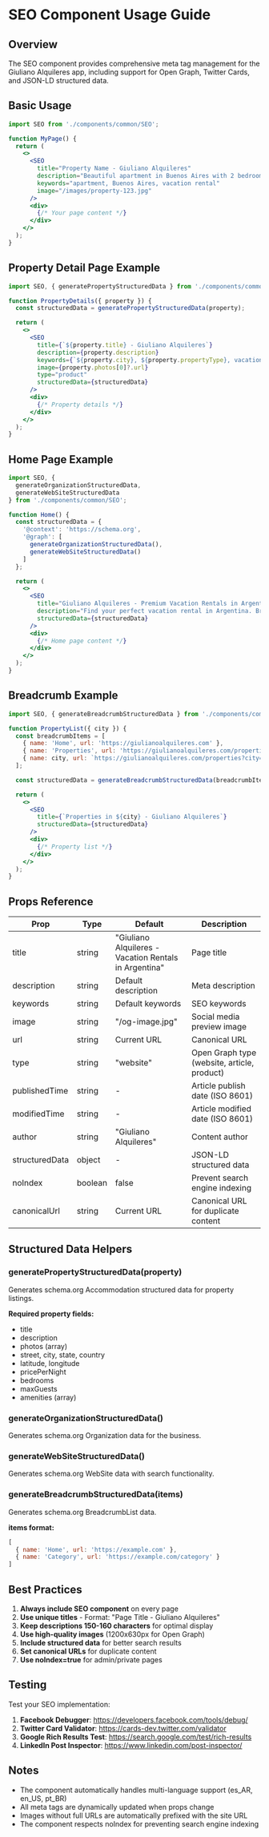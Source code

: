 # SEO Component Usage Guide

## Overview

The SEO component provides comprehensive meta tag management for the Giuliano Alquileres app, including support for Open Graph, Twitter Cards, and JSON-LD structured data.

## Basic Usage

```jsx
import SEO from './components/common/SEO';

function MyPage() {
  return (
    <>
      <SEO
        title="Property Name - Giuliano Alquileres"
        description="Beautiful apartment in Buenos Aires with 2 bedrooms"
        keywords="apartment, Buenos Aires, vacation rental"
        image="/images/property-123.jpg"
      />
      <div>
        {/* Your page content */}
      </div>
    </>
  );
}
```

## Property Detail Page Example

```jsx
import SEO, { generatePropertyStructuredData } from './components/common/SEO';

function PropertyDetails({ property }) {
  const structuredData = generatePropertyStructuredData(property);

  return (
    <>
      <SEO
        title={`${property.title} - Giuliano Alquileres`}
        description={property.description}
        keywords={`${property.city}, ${property.propertyType}, vacation rental, ${property.amenities.join(', ')}`}
        image={property.photos[0]?.url}
        type="product"
        structuredData={structuredData}
      />
      <div>
        {/* Property details */}
      </div>
    </>
  );
}
```

## Home Page Example

```jsx
import SEO, {
  generateOrganizationStructuredData,
  generateWebSiteStructuredData
} from './components/common/SEO';

function Home() {
  const structuredData = {
    '@context': 'https://schema.org',
    '@graph': [
      generateOrganizationStructuredData(),
      generateWebSiteStructuredData()
    ]
  };

  return (
    <>
      <SEO
        title="Giuliano Alquileres - Premium Vacation Rentals in Argentina"
        description="Find your perfect vacation rental in Argentina. Browse our curated collection of apartments and homes."
        structuredData={structuredData}
      />
      <div>
        {/* Home page content */}
      </div>
    </>
  );
}
```

## Breadcrumb Example

```jsx
import SEO, { generateBreadcrumbStructuredData } from './components/common/SEO';

function PropertyList({ city }) {
  const breadcrumbItems = [
    { name: 'Home', url: 'https://giulianoalquileres.com' },
    { name: 'Properties', url: 'https://giulianoalquileres.com/properties' },
    { name: city, url: `https://giulianoalquileres.com/properties?city=${city}` }
  ];

  const structuredData = generateBreadcrumbStructuredData(breadcrumbItems);

  return (
    <>
      <SEO
        title={`Properties in ${city} - Giuliano Alquileres`}
        structuredData={structuredData}
      />
      <div>
        {/* Property list */}
      </div>
    </>
  );
}
```

## Props Reference

| Prop | Type | Default | Description |
|------|------|---------|-------------|
| title | string | "Giuliano Alquileres - Vacation Rentals in Argentina" | Page title |
| description | string | Default description | Meta description |
| keywords | string | Default keywords | SEO keywords |
| image | string | "/og-image.jpg" | Social media preview image |
| url | string | Current URL | Canonical URL |
| type | string | "website" | Open Graph type (website, article, product) |
| publishedTime | string | - | Article publish date (ISO 8601) |
| modifiedTime | string | - | Article modified date (ISO 8601) |
| author | string | "Giuliano Alquileres" | Content author |
| structuredData | object | - | JSON-LD structured data |
| noIndex | boolean | false | Prevent search engine indexing |
| canonicalUrl | string | Current URL | Canonical URL for duplicate content |

## Structured Data Helpers

### generatePropertyStructuredData(property)

Generates schema.org Accommodation structured data for property listings.

**Required property fields:**
- title
- description
- photos (array)
- street, city, state, country
- latitude, longitude
- pricePerNight
- bedrooms
- maxGuests
- amenities (array)

### generateOrganizationStructuredData()

Generates schema.org Organization data for the business.

### generateWebSiteStructuredData()

Generates schema.org WebSite data with search functionality.

### generateBreadcrumbStructuredData(items)

Generates schema.org BreadcrumbList data.

**items format:**
```javascript
[
  { name: 'Home', url: 'https://example.com' },
  { name: 'Category', url: 'https://example.com/category' }
]
```

## Best Practices

1. **Always include SEO component** on every page
2. **Use unique titles** - Format: "Page Title - Giuliano Alquileres"
3. **Keep descriptions 150-160 characters** for optimal display
4. **Use high-quality images** (1200x630px for Open Graph)
5. **Include structured data** for better search results
6. **Set canonical URLs** for duplicate content
7. **Use noIndex=true** for admin/private pages

## Testing

Test your SEO implementation:

1. **Facebook Debugger**: https://developers.facebook.com/tools/debug/
2. **Twitter Card Validator**: https://cards-dev.twitter.com/validator
3. **Google Rich Results Test**: https://search.google.com/test/rich-results
4. **LinkedIn Post Inspector**: https://www.linkedin.com/post-inspector/

## Notes

- The component automatically handles multi-language support (es_AR, en_US, pt_BR)
- All meta tags are dynamically updated when props change
- Images without full URLs are automatically prefixed with the site URL
- The component respects noIndex for preventing search engine indexing
